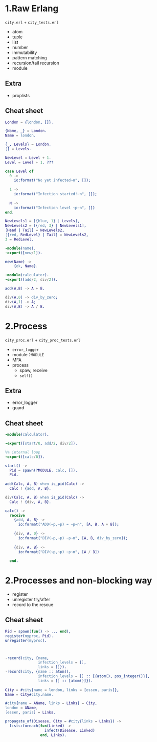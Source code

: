 # 1.Raw Erlang

`city.erl` + `city_tests.erl`

* atom
* tuple
* list
* number
* immutability
* pattern matching
* recursion/tail recursion
* module

## Extra

* proplists

## Cheat sheet

```erlang
London = {london, []}.

{Name, _} = London.
Name = london.

{_, Levels} = London.
[] = Levels.

NewLevel = Level + 1.
Level = Level + 1. ???

case Level of
  0 ->
    io:format("No yet infected~n", []);
    
  1 ->
    io:format("Infection started!~n", []);
    
  N ->
    io:format("Infection level ~p~n", [])
end.

NewLevels1 = [{blue, 1} | Levels],
NewLevels2 = [{red, 3} | NewLevels1],
[Head | Tail] = NewLevels2,
[{red, RedLevel} | Tail] = NewLevels2,
3 = RedLevel.
```

```erlang
-module(name).
-export([new/1]).

new(Name) ->
    {ok, Name}.
```

```erlang
-module(calculator).
-export([add/2, div/2]).

add(A,B) -> A + B.

div(A,0) -> div_by_zero;
div(A,1) -> A;
div(A,B) -> A / B.
```

# 2.Process

`city_proc.erl` + `city_proc_tests.erl`

* `error_logger`
* module `?MODULE`
* MFA
* process
    * spaw, receive
    * `self()`
    
     
## Extra

* error_logger
* guard

## Cheat sheet

```erlang
-module(calculator).

-export([start/0, add/2, div/2]).

%% internal loop
-export([calc/0]).

start() ->
  Pid = spawn(?MODULE, calc, []),
  Pid.
  
add(Calc, A, B) when is_pid(Calc) ->
  Calc ! {add, A, B}.

div(Calc, A, B) when is_pid(Calc) ->
  Calc ! {div, A, B}.

calc() ->
  receive
    {add, A, B} ->
      io:format("ADD(~p,~p) = ~p~n", [A, B, A + B]);
      
    {div, A, 0} ->
      io:format("DIV(~p,~p) ~p~n", [A, B, div_by_zero]);
    
    {div, A, B} ->
      io:format("DIV(~p,~p) ~p~n", [A / B])
      
  end.
```

# 2.Processes and non-blocking way

* register
* unregister try/after
* record to the rescue

## Cheat sheet

```erlang
Pid = spawn(fun() -> ... end),
register(myproc, Pid).
unregister(myproc).



-record(city, {name, 
               infection_levels = [], 
               links = []}).
-record(city, {name :: atom(), 
               infection_levels = [] :: [{atom(), pos_integer()}], 
               links = [] :: [atom()]}).
               
City = #city{name = london, links = [essen, paris]},
Name = City#city.name.

#city{name = AName, links = Links} = City,
london = AName,
[essen, paris] = Links.

propagate_of(Disease, City = #city{links = Links}) -> 
  lists:foreach(fun(Linked) -> 
                  infect(Disease, Linked) 
                end, Links).
```
